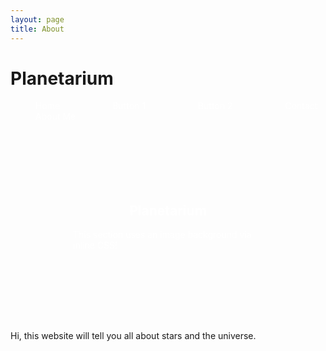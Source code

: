 ```yaml
---
layout: page
title: About
---
```

<style>
  .my-button {
    background-image: url('background.jpg'); background-size: cover; background-position: center; padding: 100px; border-radius: 12px;
    color: #fff;
    padding: 5px 30px;
    border-radius: 5px;
    text-decoration: none;
    margin: 10px;
    text-align: right;
  }
</style>
<h1>Planetarium </h1>
<a href="/home/" class="my-button">   Home   </a> <a href="/button1/" class="my-button" > Button 1 </a> <a href="/button2/" class="my-button"> Button 2 </a> <a href="/contact/" class="my-button"> Contact </a> <a href="/about/" class="my-button"> About Me </a>

<div style="background-image: url('image1.jpg'); background-size: cover; background-position: center; padding: 100px; border-radius: 12px;">
  <h2 style="color:white; text-align:center;">Planetarium</h2>
  <p style="color: white;">
    This section uses an image background via inline CSS!
  </p>
</div>

Hi, this website will tell you all about stars and the universe.
